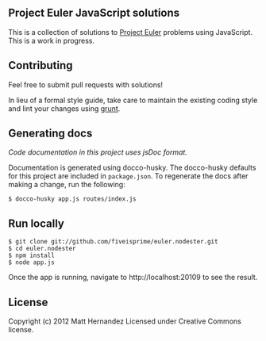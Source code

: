 ## Project Euler JavaScript solutions
This is a collection of solutions to [Project Euler](http://projecteuler.net) problems using
JavaScript. This is a work in progress.

## Contributing
Feel free to submit pull requests with solutions!

In lieu of a formal style guide, take care to maintain the existing coding style and lint your
changes using [grunt](https://github.com/cowboy/grunt).

## Generating docs
_Code documentation in this project uses jsDoc format._

Documentation is generated using docco-husky. The docco-husky defaults for this project are
included in `package.json`. To regenerate the docs after making a change, run the following:

    $ docco-husky app.js routes/index.js

## Run locally

    $ git clone git://github.com/fiveisprime/euler.nodester.git
    $ cd euler.nodester
    $ npm install
    $ node app.js

Once the app is running, navigate to http://localhost:20109 to see the result.

## License
Copyright (c) 2012 Matt Hernandez
Licensed under Creative Commons license.
